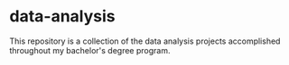 # data-analysis

This repository is a collection of the data analysis projects accomplished throughout my bachelor's degree program.
